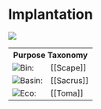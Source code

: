 <!-- wiki-header-section:start -->
# Implantation


<img src="wiki_images/Implantation.png"><i></i></img>


<!-- wiki-header-section:end -->

<!-- taxonomy-table-section:start -->
<div class="taxonomy-table">
  <table>
    <tr>
      <th colspan="3">Purpose Taxonomy</th>
    </tr>
    <tr>
      <td class="taxon-label"><img src="../svg/bin.svg" class="taxon-icon">Bin:</td>
      <td class="taxon-content" colspan="2">[[Scape]]</td>
    </tr>
    <tr>
      <td class="taxon-label"><img src="../svg/basin.svg" class="taxon-icon">Basin:</td>
      <td class="taxon-content" colspan="2">[[Sacrus]]</td>
    </tr>
    <tr>
      <td class="taxon-label"><img src="../svg/eco.svg" class="taxon-icon">Eco:</td>
      <td class="taxon-content" colspan="2">[[Toma]]</td>
    </tr>
  </table>
</div>
<!-- taxonomy-table-section:end -->

<!--
## Hollow Resources Overview
Hollow Resources are the lifeblood of technology and spirituality in Toma. They are formed when large amounts of organic or inorganic matter undergo an ideology-attuned death event. The souls once contained in that matter are severed, leaving behind concentrated deposits imbued with spiritual energy and belief. Each resource’s nature depends on the origin material and its Kingdom—a belief-aligned category of life in the world’s cosmology. These materials are extraordinarily powerful and coveted; entire civilizations have risen and fallen over their control. For a Pith Mechanic, Hollow Resources present an opportunity to craft unique devices and implants that channel their inherent magical properties.

**Key Hollow Resources:**
- **Therium** (Decara): Conducts spiritual energy and stores belief; the signature implant material for the Pith Mechanic. Formed in the feeding pits of Dar after catastrophic events, Therium contains the echo of a soul’s will, making it uniquely suited to infuse with belief and consciousness.
- **Photometal** (Bluma): Captures thoughts and beliefs via light; used for slates and visors that store illusions or memories.
- **Grame** (Decara): Consumes belief and invokes decay; used for lures, vials, and traps that sap resolve or attract decay-aligned creatures.
- **Primma/Aprima** (Celia): Radiate rebirth energy; beads and talismans promote healing, growth, or miraculous effects.
- **Dai & Iko Stones** (Ferra): Paired stones that resonate as untraceable communicators or trackers, symbolizing the eternal chase between predator and prey.

## Therium – The Core Implant Material
Therium is a dark, dense Hollow Metal of immense versatility and the cornerstone of the Pith Mechanic’s features. It is exceptionally rare, formed in the feeding pits of Dar as departing souls infuse nearby rock. The result is Therium ore—composed of a soul’s spiritual print and anima bound with trace minerals. Once implanted and attuned, Therium behaves almost like a living part of the host, establishing its own belief sphere and granting extraordinary abilities fueled by the implant. The sphere of belief within Therium can be “fed” with the Mechanic’s or host’s thoughts and emotions, effectively programming the implant with desired traits or powers.

**Why Therium?** Its ability to conduct and store spiritual energy is unparalleled. Once infused with a person’s belief or intent, it can grow in power and even develop quasi-sentience. In game terms, this could manifest as the implant “evolving” new features as the character gains levels or accomplishes significant feats. Its rarity also balances its power—obtaining a Therium core is a grand quest in itself, justified by its role as the class’s core feature. Only the most significant Wasting Events yield Therium, and it’s typically found in dangerous, high-altitude Thresholds. This explains why an adventuring Pith Mechanic might be one of the few to possess such a piece.

**Reusable but with a Cost:** Unlike most other resources, a Therium implant isn’t consumed on use—it’s a permanent augmentation. However, changing who it’s bonded to is non-trivial. The connection between the Therium and the host’s soul runs deep. If the Mechanic ever needs to remove or transfer the implant, it requires Self-Severance—a dramatic ritual that may temporarily weaken the host or have other side effects as a portion of their life-force is detached. This cost ensures that the choice of who receives the Therium implant is meaningful and not made lightly.

## Infusions and Magic Items from Other Hollow Resources
Beyond Therium, the Pith Mechanic can gather other Hollow Resources during adventures and use them to craft special infusions or magic items. Each resource offers a unique theme and power, allowing the Mechanic to expand their toolkit. However, unlike the permanent Therium implant, these resources tend to be consumable or require periodic recharge due to their volatile nature. For example:

- **Photometal Slate:** Stores thoughts and illusions when exposed to light; must be recharged in bright light.
- **Grame Lure/Decay Vial:** Emits an aura of despair or attracts decay-aligned creatures; single-use or short-duration.
- **Primma Beads:** Used for healing or purification; Aprima beads enable miraculous feats but are consumed on use.
- **Dai & Iko Resonant Stones:** Paired for communication or tracking; each pair is unique and irreplaceable.
- **Therium Shards:** Used to temporarily amplify the main implant or power a small automaton; require downtime to recharge.

**Resource Gathering, Recharge, and Risks:** Acquiring and using Hollow Resources should feel like an adventure in itself. Most require specific conditions or rituals to gather and recharge, and each carries risks—Grame can erode resolve, Photometal may record curses, and the Therium implant ties your soul to another, with all the narrative consequences that entails.
These are **single-use** or **limited-use**, tied to their resource’s nature:

1. **Photometal Slate** (Bluma)  
   - Records illusions or memories in light; projects them later as a stored spell (illusion/divination).  
   - Recharges under bright light (e.g. sunlight, day of light ritual).

2. **Grame Lure / Decay Vial** (Decara)  
   - Emits an aura that weakens enemies’ resolve (psychic damage or debuff).  
   - Attracts decay-aligned creatures.  
   - Consumable; must be refilled via a Grame extraction ritual.

3. **Primma Beads** (Celia)  
   - Each bead channels rebirth energy: small-area healing or purification aura.  
   - **Aprima** beads (rare) double potency or enable miraculous one-shots.  
   - Recharge by meditating in life-rich sites (druidic grove, mycelial nexus).

4. **Dai & Iko Resonant Stones** (Ferra)  
   - Paired stones function as untraceable long-range communicators or directional beacons for each other.  
   - Unique pairing; if one is lost, the other is useless.  
   - No recharge needed, but creating new pairs demands a predator-prey simultaneous death.

5. **Therium Shards (Lesser Nodes)**  
   - Small shards fuel **Core Harmonizer** devices: temporarily amplify the main implant or power a small automaton.  
   - Deplete on use; re-infuse during downtime by meditative ritual.

## Resource Gathering, Recharge & Risks

- **Gathering:**  
  - **Therium**: Major quest reward or dangerous Threshold caverns.  
  - **Photometal**: Harvested in illuminated ruins or after belief events.  
  - **Grame**: Extracted from fields of despair or undead lairs via rituals.  
  - **Primma**: Found in sacred rebirth sites; **Aprima** only via legendary myths.  
  - **Dai/Iko Stones**: Discovered in natural predator-prey remains or earned through trials.

- **Recharge:**  
  - Photometal & Primma need ambient light/life energy.  
  - Grame and Therium shards require downtime reinfusion.  
  - Dai/Iko stones remain eternally charged once created.

- **Risks:**  
  - **Therium implant** ties your soul to another—if they’re corrupted, you risk backlash.  
  - **Self-Severance** carries narrative/ mechanical penalties (e.g. reduced max HP or abilities).  
  - **Grame** can erode your own resolve or attract undead.  
  - **Photometal** may inadvertently record curses if misused.

## Images

<img src="wiki_images/Implantation_detail.png"><i>Therium core and Hollow Resources, detail</i></img>

## Related Wiki Pages

- [[Therium]]
- [[Pith Mechanic]]
- [[Wasting Event]]
- [[Hollow Resource]]



- **Photometal Slate:** Stores thoughts and illusions when exposed to light; must be recharged in bright light.
- **Grame Lure/Decay Vial:** Emits an aura of despair or attracts decay-aligned creatures; single-use or short-duration.
- **Primma Beads:** Used for healing or purification; Aprima beads enable miraculous feats but are consumed on use.
- **Dai & Iko Resonant Stones:** Paired for communication or tracking; each pair is unique and irreplaceable.
- **Therium Shards:** Used to temporarily amplify the main implant or power a small automaton; require downtime to recharge.

**Resource Gathering, Recharge, and Risks:** Acquiring and using Hollow Resources should feel like an adventure in itself. Most require specific conditions or rituals to gather and recharge, and each carries risks—Grame can erode resolve, Photometal may record curses, and the Therium implant ties your soul to another, with all the narrative consequences that entails.
These are **single-use** or **limited-use**, tied to their resource’s nature:

1. **Photometal Slate** (Bluma)  
   - Records illusions or memories in light; projects them later as a stored spell (illusion/divination).  
   - Recharges under bright light (e.g. sunlight, day of light ritual).

2. **Grame Lure / Decay Vial** (Decara)  
   - Emits an aura that weakens enemies’ resolve (psychic damage or debuff).  
   - Attracts decay-aligned creatures.  
   - Consumable; must be refilled via a Grame extraction ritual.

3. **Primma Beads** (Celia)  
   - Each bead channels rebirth energy: small-area healing or purification aura.  
   - **Aprima** beads (rare) double potency or enable miraculous one-shots.  
   - Recharge by meditating in life-rich sites (druidic grove, mycelial nexus).

4. **Dai & Iko Resonant Stones** (Ferra)  
   - Paired stones function as untraceable long-range communicators or directional beacons for each other.  
   - Unique pairing; if one is lost, the other is useless.  
   - No recharge needed, but creating new pairs demands a predator-prey simultaneous death.

5. **Therium Shards (Lesser Nodes)**  
   - Small shards fuel **Core Harmonizer** devices: temporarily amplify the main implant or power a small automaton.  
   - Deplete on use; re-infuse during downtime by meditative ritual.

## Resource Gathering, Recharge & Risks  
- **Gathering:**  
  - **Therium**: Major quest reward or dangerous Threshold caverns.  
  - **Photometal**: Harvested in illuminated ruins or after belief events.  
  - **Grame**: Extracted from fields of despair or undead lairs via rituals.  
  - **Primma**: Found in sacred rebirth sites; **Aprima** only via legendary myths.  
  - **Dai/Iko Stones**: Discovered in natural predator-prey remains or earned through trials.

- **Recharge:**  
  - Photometal & Primma need ambient light/life energy.  
  - Grame and Therium shards require downtime reinfusion.  
  - Dai/Iko stones remain eternally charged once created.

- **Risks:**  
  - **Therium implant** ties your soul to another—if they’re corrupted, you risk backlash.  
  - **Self-Severance** carries narrative/ mechanical penalties (e.g. reduced max HP or abilities).  
  - **Grame** can erode your own resolve or attract undead.  
  - **Photometal** may inadvertently record curses if misused.


-->

<!-- not-for-live-publishing:start -->
<!-- obsidian-pull:start -->

<!-- obsidian-pull:end -->
<!-- not-for-live-publishing:end -->